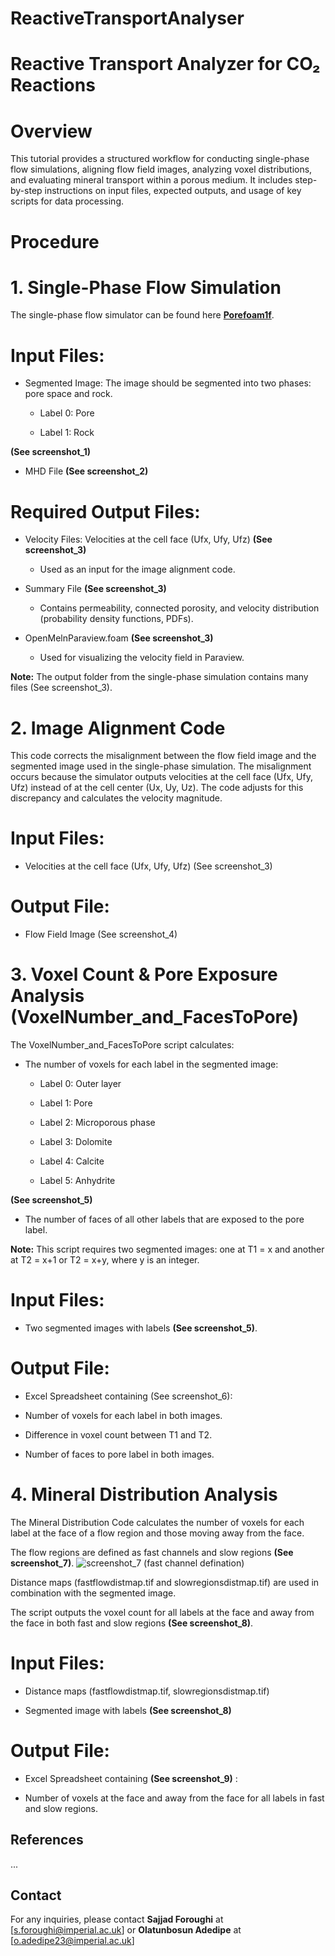 # ReactiveTransportAnalyser
# Reactive Transport Analyzer for CO₂ Reactions

# Overview

This tutorial provides a structured workflow for conducting single-phase flow simulations, aligning flow field images, analyzing voxel distributions, and evaluating mineral transport within a porous medium. It includes step-by-step instructions on input files, expected outputs, and usage of key scripts for data processing.

# Procedure

# 1. Single-Phase Flow Simulation

The single-phase flow simulator can be found here **[Porefoam1f](https://github.com/ImperialCollegeLondon/poreFoam-singlePhase)**.

# Input Files:

- Segmented Image: The image should be segmented into two phases: pore space and rock.

  - Label 0: Pore

  - Label 1: Rock

**(See screenshot_1)**

- MHD File **(See screenshot_2)**

# Required Output Files:

- Velocity Files: Velocities at the cell face (Ufx, Ufy, Ufz) **(See screenshot_3)**

  - Used as an input for the image alignment code.

- Summary File **(See screenshot_3)**

  - Contains permeability, connected porosity, and velocity distribution (probability density functions, PDFs).

- OpenMelnParaview.foam **(See screenshot_3)**

  - Used for visualizing the velocity field in Paraview.

**Note:** The output folder from the single-phase simulation contains many files (See screenshot_3).

# 2. Image Alignment Code

This code corrects the misalignment between the flow field image and the segmented image used in the single-phase simulation. The misalignment occurs because the simulator outputs velocities at the cell face (Ufx, Ufy, Ufz) instead of at the cell center (Ux, Uy, Uz). The code adjusts for this discrepancy and calculates the velocity magnitude.

# Input Files:

- Velocities at the cell face (Ufx, Ufy, Ufz) (See screenshot_3)

# Output File:

- Flow Field Image (See screenshot_4)

# 3. Voxel Count & Pore Exposure Analysis (VoxelNumber_and_FacesToPore)

The VoxelNumber_and_FacesToPore script calculates:

- The number of voxels for each label in the segmented image:

  - Label 0: Outer layer

  - Label 1: Pore

  - Label 2: Microporous phase

  - Label 3: Dolomite

  - Label 4: Calcite

  - Label 5: Anhydrite
  
**(See screenshot_5)**

- The number of faces of all other labels that are exposed to the pore label.

**Note:** This script requires two segmented images: one at T1 = x and another at T2 = x+1 or T2 = x+y, where y is an integer.

# Input Files:

- Two segmented images with labels **(See screenshot_5)**.

# Output File:

- Excel Spreadsheet containing (See screenshot_6):

- Number of voxels for each label in both images.

- Difference in voxel count between T1 and T2.

- Number of faces to pore label in both images.

# 4. Mineral Distribution Analysis

The Mineral Distribution Code calculates the number of voxels for each label at the face of a flow region and those moving away from the face.

The flow regions are defined as fast channels and slow regions **(See screenshot_7)**.
![screenshot_7 (fast channel defination)](https://github.com/user-attachments/assets/fdda27e1-fe51-4406-bc23-ab4fbb2e7406)



Distance maps (fastflowdistmap.tif and slowregionsdistmap.tif) are used in combination with the segmented image.

The script outputs the voxel count for all labels at the face and away from the face in both fast and slow regions **(See screenshot_8)**.


# Input Files:

- Distance maps (fastflowdistmap.tif, slowregionsdistmap.tif)

- Segmented image with labels **(See screenshot_8)**

# Output File:

- Excel Spreadsheet containing **(See screenshot_9)**
:

- Number of voxels at the face and away from the face for all labels in fast and slow regions.




## References
...

## Contact
For any inquiries, please contact **Sajjad Foroughi** at [s.foroughi@imperial.ac.uk] or **Olatunbosun Adedipe** at [o.adedipe23@imperial.ac.uk]
